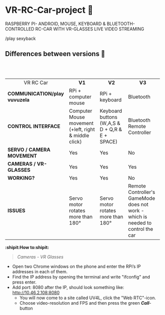 # VR-RC-Car-project :red_car:
RASPBERRY PI- ANDROID, MOUSE, KEYBOARD & BLUETOOTH-CONTROLLED RC-CAR WITH VR-GLASSES LIVE VIDEO STREAMING

/play sexyback
## Differences between versions :memo:

<table width="600px">
  <tr>
    <td align="center">VR RC Car</td>
    <td align="center"><b>V1</b></td>
    <td align="center"><b>V2</b></td>
    <td align="center"><b>V3</b></td>
  </tr>
  <tr>
    <td><b>COMMUNICATION/play vuvuzela</b></td>    
    <td>RPi + computer mouse</td>    
    <td>RPi + keyboard</td>    
    <td>Bluetooth</td>  
  </tr>
  <tr>
    <td><b>CONTROL INTERFACE</b></td>            
    <td>Computer Mouse movement (+left, right & middle click)</td>            
    <td>Keyboard buttons (W,A,S & D + Q,R & E + SPACE)</td>            
    <td>Bluetooth Remote Controller</td>      
  </tr>
  <tr>
    <td><b>SERVO / CAMERA MOVEMENT</b></td>                
    <td>Yes</td>                
    <td>Yes</td>
    <td>No</td>
  </tr>
  <tr>
    <td><b>CAMERAS / VR-GLASSES</b></td>                
    <td>Yes</td>                
    <td>Yes</td>
    <td>Yes</td>
  </tr>
  <tr>
    <td><b>WORKING?</b></td>
    <td>Yes</td>
    <td>Yes</td>
    <td>No</td>
  </tr>
  <tr>
    <td><b>ISSUES</b></td>
    <td>Servo motor rotates more than 180°</td>
    <td>Servo motor rotates more than 180°</td>
    <td>Remote Controller's GameMode does not work - which is needed to control the car</td>
  </tr>
</table

### **:shipit:How to:shipit:**
> _Cameras - VR Glasses_

- Open two Chrome windows on the phone and enter the RPi’s IP addresses in each of them.
- Find the IP address by opening the terminal and write "ifconfig" and press enter.
- Add port: 8080 after the IP, should look something like: http://10.46.2.108:8080
  - You will now come to a site called UV4L, click the "Web RTC"-icon.
  - Choose video-resolution and FPS and then press the green **_Call_**-button
